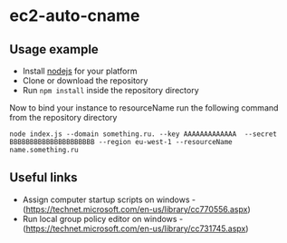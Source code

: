 # ec2-auto-cname

## Usage example

* Install [nodejs](https://nodejs.org/) for your platform
* Clone or download the repository
* Run ```npm install``` inside the repository directory 

Now to bind your instance to resourceName run the following command from the repository directory

```
node index.js --domain something.ru. --key AAAAAAAAAAAAA  --secret BBBBBBBBBBBBBBBBBBBBB --region eu-west-1 --resourceName name.something.ru
```

## Useful links

* Assign computer startup scripts on windows - (https://technet.microsoft.com/en-us/library/cc770556.aspx)
* Run local group policy editor on windows - (https://technet.microsoft.com/en-us/library/cc731745.aspx)
